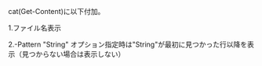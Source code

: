 cat(Get-Content)に以下付加。

1.ファイル名表示

2.-Pattern "String" オプション指定時は"String"が最初に見つかった行以降を表示（見つからない場合は表示しない）
